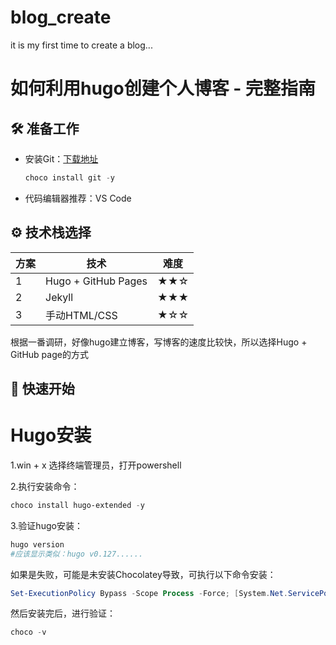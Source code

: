 # blog_create
it is my first time to create a blog...
# 如何利用hugo创建个人博客 - 完整指南

## 🛠️ 准备工作
- 安装Git：[下载地址](https://git-scm.com/)
  ```powershell
  choco install git -y
  ```
- 代码编辑器推荐：VS Code

## ⚙️ 技术栈选择
| 方案 | 技术 | 难度 |
|------|------|------|
| 1    | Hugo + GitHub Pages | ★★☆ |
| 2    | Jekyll | ★★★ |
| 3    | 手动HTML/CSS | ★☆☆ |

根据一番调研，好像hugo建立博客，写博客的速度比较快，所以选择Hugo + GitHub page的方式

## 🚀 快速开始
# Hugo安装
1.win + x 选择终端管理员，打开powershell  

2.执行安装命令：
```powershell
choco install hugo-extended -y
```
3.验证hugo安装：
```powershell
hugo version
#应该显示类似：hugo v0.127......
```
如果是失败，可能是未安装Chocolatey导致，可执行以下命令安装：
```powershell
Set-ExecutionPolicy Bypass -Scope Process -Force; [System.Net.ServicePointManager]::SecurityProtocol = [System.Net.ServicePointManager]::SecurityProtocol -bor 3072; iex ((New-Object System.Net.WebClient).DownloadString('https://community.chocolatey.org/install.ps1'))
```
然后安装完后，进行验证：
```powershell
choco -v
```





